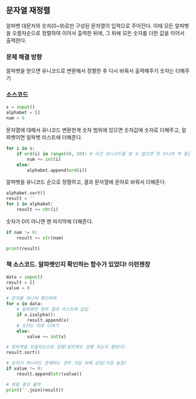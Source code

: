 ## 문자열 재정렬 
알파벳 대문자와 숫자(0~9)로만 구성된 문자열이 입력으로 주어진다.
이때 모든 알파벳을 오름차순으로 정렬하여 이어서 출력한 뒤에, 그 뒤에 모든 숫자를 더한 값을 이어서 출력한다.

### 문제 해결 방향
알파벳을 받으면 유니코드로 변환해서 정렬한 후 다시 바꿔서 출력해주기
숫자는 더해주기

### 소스코드
```python
s = input()
alphabet = []
num = 0
```
문자열에 대해서 유니코드 변환한게 숫자 범위에 있으면 숫자값에 숫자로 더해주고, 알파벳이면 알파벳 리스트에 더해준다.
```python
for i in s:
    if ord(i) in range(48, 58): # 이건 유니코드를 알 수 없으면 못 쓰니까 썩 좋은 방법은 아닌 것 같기도
        num += int(i)
    else:
        alphabet.append(ord(i))
```
알파벳을 유니코드 순으로 정렬하고, 결과 문자열에 문자로 바꿔서 더해준다.
```python
alphabet.sort()
result = ''
for i in alphabet:
    result += chr(i)
```
숫자가 0이 아니면 맨 마지막에 더해준다.
```python
if num != 0:
    result += str(num)

print(result)
```

### 책 소스코드. 알파벳인지 확인하는 함수가 있었다! 이런젠장
```python
data = input()
result = []
value = 0

# 문자를 하나씩 확인하며
for x in data:
    # 알파벳인 경우 결과 리스트에 삽입
    if x.isalpha():
        result.append(x)
    # 숫자는 따로 더하기
    else:
        value += int(x)

# 알파벳을 오름차순으로 정렬(알파벳도 정렬 되는지 몰랐다)
result.sort()

# 숫자가 하나라도 존재하는 경우 가장 뒤에 삽입(이걸 놓침)
if value != 0:
    result.append(str(value))

# 최종 결과 출력
print(''.join(result))
```